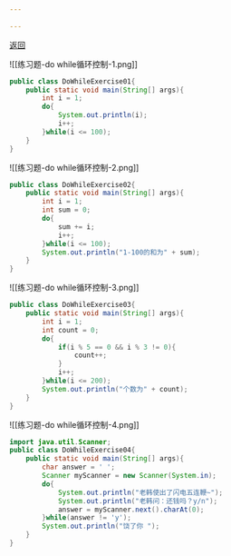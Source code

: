 ```yaml
---
 
---
```

[返回](练习题.md)

![[练习题-do while循环控制-1.png]]
```java
public class DoWhileExercise01{
	public static void main(String[] args){
		int i = 1;
		do{
			System.out.println(i);
			i++;
		}while(i <= 100);
	}
}
```
![[练习题-do while循环控制-2.png]]
```java
public class DoWhileExercise02{
	public static void main(String[] args){
		int i = 1;
		int sum = 0;
		do{
			sum += i;
			i++;
		}while(i <= 100);
		System.out.println("1-100的和为" + sum);
	}
}
```
![[练习题-do while循环控制-3.png]]
```java
public class DoWhileExercise03{
	public static void main(String[] args){
		int i = 1;
		int count = 0;
		do{
			if(i % 5 == 0 && i % 3 != 0){
				count++;
			}
			i++;
		}while(i <= 200);
		System.out.println("个数为" + count);
	}
}
```
![[练习题-do while循环控制-4.png]]
```java
import java.util.Scanner;
public class DoWhileExercise04{
	public static void main(String[] args){
		char answer = ' '; 
		Scanner myScanner = new Scanner(System.in);
		do{
			System.out.println("老韩使出了闪电五连鞭~");
			System.out.println("老韩问：还钱吗？y/n");
			answer = myScanner.next().charAt(0);
		}while(answer != 'y');
		System.out.println("饶了你 ");
	}
}
```